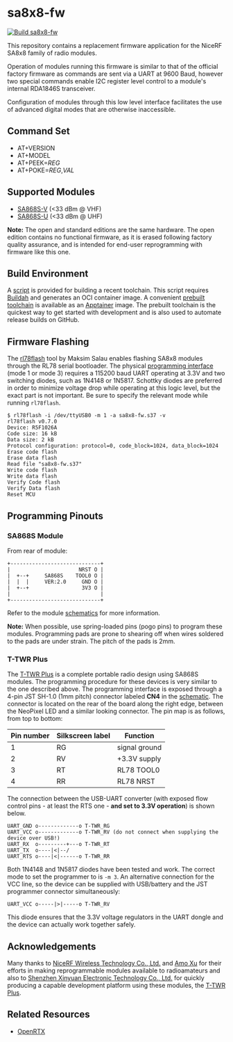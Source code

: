 # sa8x8-fw

[![Build sa8x8-fw](https://github.com/OpenRTX/sa8x8-fw/actions/workflows/main.yaml/badge.svg)](https://github.com/OpenRTX/sa8x8-fw/actions/workflows/main.yaml)

This repository contains a replacement firmware application for the NiceRF SA8x8 family of radio modules.

Operation of modules running this firmware is similar to that of the official factory firmware as commands are sent via a UART at 9600 Baud, however two special commands enable I2C register level control to a module's internal RDA1846S transceiver.

Configuration of modules through this low level interface facilitates the use of advanced digital modes that are otherwise inaccessible.

## Command Set

 - AT+VERSION
 - AT+MODEL
 - AT+PEEK=_REG_
 - AT+POKE=_REG_,_VAL_

## Supported Modules

 - [SA868S-V](https://a.aliexpress.com/_mNLKxyC) (<33 dBm @ VHF)
 - [SA868S-U](https://a.aliexpress.com/_mP5z5EG) (<33 dBm @ UHF)

**Note:** The open and standard editions are the same hardware. The open edition contains no functional firmware, as it is erased following factory quality assurance, and is intended for end-user reprogramming with firmware like this one.

## Build Environment

A [script](https://github.com/OpenRTX/sa8x8-fw/blob/main/tools/build-rl78-elf-toolchain.sh) is provided for building a recent toolchain. This script requires [Buildah](https://buildah.io) and generates an OCI container image. A convenient [prebuilt toolchain](https://github.com/OpenRTX/sa8x8-fw/releases/download/v1.0.0/rl78-elf-toolchain.sif) is available as an [Apptainer](https://apptainer.org/) image. The prebuilt toolchain is the quickest way to get started with development and is also used to automate release builds on GitHub.

## Firmware Flashing

The [rl78flash](https://github.com/msalau/rl78flash) tool by Maksim Salau enables flashing SA8x8 modules through the RL78 serial bootloader. The physical [programming interface](https://github.com/msalau/rl78flash/blob/master/hw/rl78s-hw.png) (mode 1 or mode 3) requires a 115200 baud UART operating at 3.3V and two switching diodes, such as 1N4148 or 1N5817. Schottky diodes are preferred in order to minimize voltage drop while operating at this logic level, but the exact part is not important. Be sure to specify the relevant mode while running `rl78flash`.

    $ rl78flash -i /dev/ttyUSB0 -m 1 -a sa8x8-fw.s37 -v
    rl78flash v0.7.0
    Device: R5F1026A
    Code size: 16 kB
    Data size: 2 kB
    Protocol configuration: protocol=0, code_block=1024, data_block=1024
    Erase code flash
    Erase data flash
    Read file "sa8x8-fw.s37"
    Write code flash
    Write data flash
    Verify Code flash
    Verify Data flash
    Reset MCU

## Programming Pinouts

### SA868S Module

From rear of module:

    +-----------------------------+
    |                      NRST O |
    |  +--+     SA868S    TOOL0 O |
    |  |  |     VER:2.0     GND O |
    |  +--+                 3V3 O |
    |                             |
    +-----------------------------+

Refer to the module [schematics](https://github.com/OpenRTX/sa8x8-fw/files/12232818/SA868-open.pdf) for more information.

**Note:** When possible, use spring-loaded pins (pogo pins) to program these modules. Programming pads are prone to shearing off when wires soldered to the pads are under strain. The pitch of the pads is 2mm.

### T-TWR Plus

The [T-TWR Plus](https://www.lilygo.cc/products/t-twr-plus) is a complete portable radio design using SA868S modules. The programming procedure for these devices is very similar to the one described above. The programming interface is exposed through a 4-pin JST SH-1.0 (1mm pitch) connector labeled **CN4** in the [schematic](https://github.com/Xinyuan-LilyGO/T-TWR/blob/master/schematic/T-TWR-Plus_Rev2.0.pdf). The connector is located on the rear of the board along the right edge, between the NeoPixel LED and a similar looking connector. The pin map is as follows, from top to bottom:

| Pin number | Silkscreen label | Function      |
|------------|------------------|---------------|
| 1          | RG               | signal ground |
| 2          | RV               | +3.3V supply  |
| 3          | RT               | RL78 TOOL0    |
| 4          | RR               | RL78 NRST     |

The connection between the USB-UART converter (with exposed flow control pins - at least the RTS one - **and set to 3.3V operation**) is shown below.

    UART_GND o-------------o T-TWR_RG
    UART_VCC o-------------o T-TWR_RV (do not connect when supplying the device over USB!)
    UART_RX  o---------+---o T-TWR_RT
    UART_TX  o----|<|--/
    UART_RTS o----|<|------o T-TWR_RR

Both 1N4148 and 1N5817 diodes have been tested and work. The correct mode to set the programmer to is `-m 3`. An alternative connection for the VCC line, so the device can be supplied with USB/battery and the JST programmer connector simultaneously:

    UART_VCC o-----|>|-----o T-TWR_RV

This diode ensures that the 3.3V voltage regulators in the UART dongle and the device can actually work together safely.

## Acknowledgements

Many thanks to [NiceRF Wireless Technology Co., Ltd.](https://www.nicerf.com/) and [Amo Xu](https://github.com/amoxu) for their efforts in making reprogrammable modules available to radioamateurs and also to [Shenzhen Xinyuan Electronic Technology Co., Ltd.](https://www.lilygo.cc/) for quickly producing a capable development platform using these modules, the [T-TWR Plus](https://www.lilygo.cc/products/t-twr-plus).

## Related Resources

 - [OpenRTX](https://openrtx.org/)

